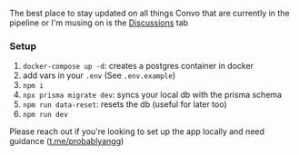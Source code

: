 The best place to stay updated on all things Convo that are currently in the pipeline or I'm musing on is the [Discussions](https://github.com/kernel-community/convo-app/discussions) tab

### Setup 

1. `docker-compose up -d`: creates a postgres container in docker
2. add vars in your `.env` (See `.env.example`)
3. `npm i`
4. `npx prisma migrate dev`: syncs your local db with the prisma schema
5. `npm run data-reset`: resets the db (useful for later too)
6. `npm run dev`

Please reach out if you're looking to set up the app locally and need guidance ([t.me/probablyangg](https://t.me/probablyangg))
